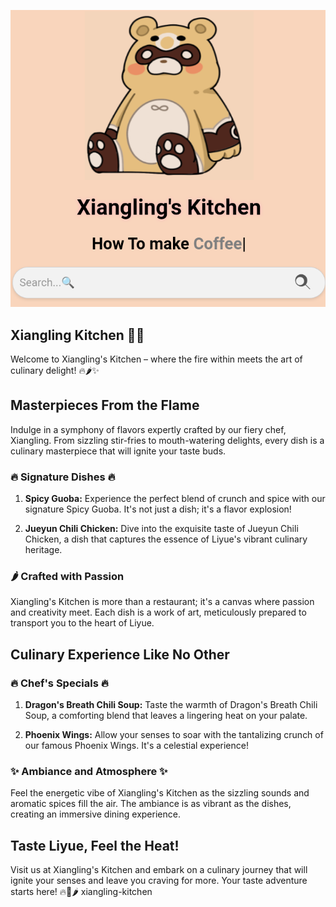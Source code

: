 ![Home page](homepage.png)
## Xiangling Kitchen 🍜🔥

Welcome to Xiangling's Kitchen – where the fire within meets the art of culinary delight! 🔥🌶️✨

## Masterpieces From the Flame

Indulge in a symphony of flavors expertly crafted by our fiery chef, Xiangling. From sizzling stir-fries to mouth-watering delights, every dish is a culinary masterpiece that will ignite your taste buds.

### 🔥 Signature Dishes 🔥

1. **Spicy Guoba:**
   Experience the perfect blend of crunch and spice with our signature Spicy Guoba. It's not just a dish; it's a flavor explosion!

2. **Jueyun Chili Chicken:**
   Dive into the exquisite taste of Jueyun Chili Chicken, a dish that captures the essence of Liyue's vibrant culinary heritage.

### 🌶️ Crafted with Passion

Xiangling's Kitchen is more than a restaurant; it's a canvas where passion and creativity meet. Each dish is a work of art, meticulously prepared to transport you to the heart of Liyue.

## Culinary Experience Like No Other

### 🔥 Chef's Specials 🔥

1. **Dragon's Breath Chili Soup:**
   Taste the warmth of Dragon's Breath Chili Soup, a comforting blend that leaves a lingering heat on your palate.

2. **Phoenix Wings:**
   Allow your senses to soar with the tantalizing crunch of our famous Phoenix Wings. It's a celestial experience!

### ✨ Ambiance and Atmosphere ✨

Feel the energetic vibe of Xiangling's Kitchen as the sizzling sounds and aromatic spices fill the air. The ambiance is as vibrant as the dishes, creating an immersive dining experience.

## Taste Liyue, Feel the Heat!

Visit us at Xiangling's Kitchen and embark on a culinary journey that will ignite your senses and leave you craving for more. Your taste adventure starts here! 🔥🍜🌶️ xiangling-kitchen
